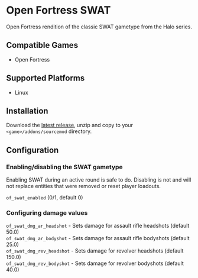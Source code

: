 # Open Fortress SWAT
Open Fortress rendition of the classic SWAT gametype from the Halo series.

## Compatible Games
- Open Fortress

## Supported Platforms
- Linux

## Installation
Download the [latest release](https://github.com/SouthernCrossGaming/of-swat/releases/latest/download/of-swat.zip), unzip and copy to your `<game>/addons/sourcemod` directory.

## Configuration

### Enabling/disabling the SWAT gametype
Enabling SWAT during an active round is safe to do. Disabling is not and will not replace entities that were removed or reset player loadouts.  
  
`of_swat_enabled` (0/1, default 0)  

### Configuring damage values
`of_swat_dmg_ar_headshot` - Sets damage for assault rifle headshots (default 50.0)  
`of_swat_dmg_ar_bodyshot` - Sets damage for assault rifle bodyshots (default 25.0)  
`of_swat_dmg_rev_headshot` - Sets damage for revolver headshots (default 150.0)  
`of_swat_dmg_rev_bodyshot` - Sets damage for revolver bodyshots (default 40.0)  
